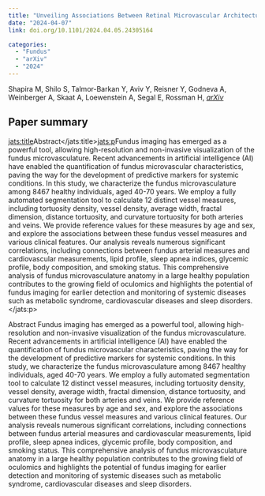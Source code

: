 ```yaml
---
title: "Unveiling Associations Between Retinal Microvascular Architecture and Phenotypes Across Thousands of Healthy Subjects"
date: "2024-04-07"
link: doi.org/10.1101/2024.04.05.24305164

categories:
  - "Fundus"
  - "arXiv"
  - "2024"
---
```


Shapira M, Shilo S, Talmor-Barkan Y, Aviv Y, Reisner Y, Godneva A, Weinberger A, Skaat A, Loewenstein A, Segal E, Rossman H, [*arXiv*](doi.org/10.1101/2024.04.05.24305164)

## Paper summary

<jats:title>Abstract</jats:title><jats:p>Fundus imaging has emerged as a powerful tool, allowing high-resolution and non-invasive visualization of the fundus microvasculature. Recent advancements in artificial intelligence (AI) have enabled the quantification of fundus microvascular characteristics, paving the way for the development of predictive markers for systemic conditions. In this study, we characterize the fundus microvasculature among 8467 healthy individuals, aged 40-70 years. We employ a fully automated segmentation tool to calculate 12 distinct vessel measures, including tortuosity density, vessel density, average width, fractal dimension, distance tortuosity, and curvature tortuosity for both arteries and veins. We provide reference values for these measures by age and sex, and explore the associations between these fundus vessel measures and various clinical features. Our analysis reveals numerous significant correlations, including connections between fundus arterial measures and cardiovascular measurements, lipid profile, sleep apnea indices, glycemic profile, body composition, and smoking status. This comprehensive analysis of fundus microvasculature anatomy in a large healthy population contributes to the growing field of oculomics and highlights the potential of fundus imaging for earlier detection and monitoring of systemic diseases such as metabolic syndrome, cardiovascular diseases and sleep disorders.</jats:p>

Abstract
Fundus imaging has emerged as a powerful tool, allowing high-resolution and non-invasive visualization of the fundus microvasculature. Recent advancements in artificial intelligence (AI) have enabled the quantification of fundus microvascular characteristics, paving the way for the development of predictive markers for systemic conditions. In this study, we characterize the fundus microvasculature among 8467 healthy individuals, aged 40-70 years. We employ a fully automated segmentation tool to calculate 12 distinct vessel measures, including tortuosity density, vessel density, average width, fractal dimension, distance tortuosity, and curvature tortuosity for both arteries and veins. We provide reference values for these measures by age and sex, and explore the associations between these fundus vessel measures and various clinical features. Our analysis reveals numerous significant correlations, including connections between fundus arterial measures and cardiovascular measurements, lipid profile, sleep apnea indices, glycemic profile, body composition, and smoking status. This comprehensive analysis of fundus microvasculature anatomy in a large healthy population contributes to the growing field of oculomics and highlights the potential of fundus imaging for earlier detection and monitoring of systemic diseases such as metabolic syndrome, cardiovascular diseases and sleep disorders.